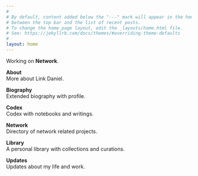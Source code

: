 ```yaml
---
#
# By default, content added below the "---" mark will appear in the home page
# between the top bar and the list of recent posts.
# To change the home page layout, edit the _layouts/home.html file.
# See: https://jekyllrb.com/docs/themes/#overriding-theme-defaults
#
layout: home
---
```


Working on **Network**.

**About**
<br>
More about Link Daniel.

**Biography**
<br>
Extended biography with profile.

**Codex**
<br>
Codex with notebooks and writings.

**Network**
<br>
Directory of network related projects.

**Library**
<br>
A personal library with collections and curations.

**Updates**
<br>
Updates about my life and work.
